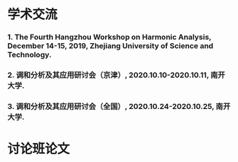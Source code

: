 # 学术交流

### 1. The Fourth Hangzhou Workshop on Harmonic Analysis, December 14-15, 2019, Zhejiang University of Science and Technology.
### 2. 调和分析及其应用研讨会（京津）, 2020.10.10-2020.10.11, 南开大学.
### 3. 调和分析及其应用研讨会（全国）, 2020.10.24-2020.10.25, 南开大学.

# 讨论班论文


